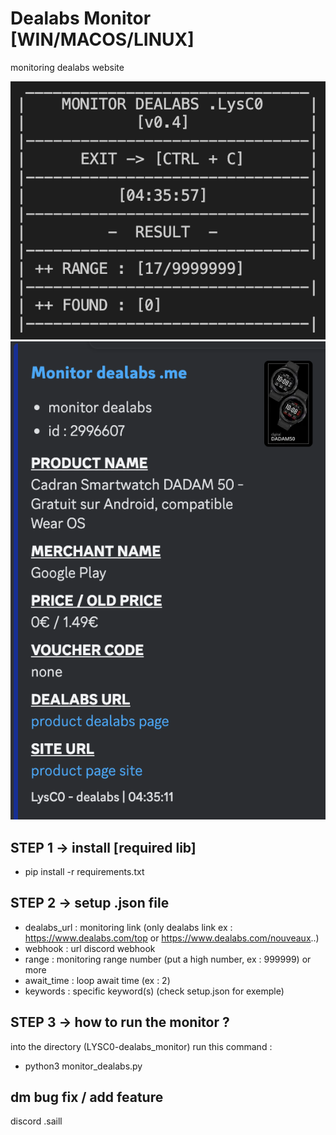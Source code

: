 # Dealabs Monitor [WIN/MACOS/LINUX]

monitoring dealabs website 

![info](img/info1.png)
![info](img/webhook1.png)

## STEP 1 -> install [required lib]

- pip install -r requirements.txt

## STEP 2 -> setup .json file

- dealabs_url : monitoring link (only dealabs link ex : https://www.dealabs.com/top or https://www.dealabs.com/nouveaux..) 
- webhook : url discord webhook
- range : monitoring range number (put a high number, ex : 999999) or more 
- await_time : loop await time (ex : 2)
- keywords : specific keyword(s) (check setup.json for exemple)

## STEP 3 -> how to run the monitor ? ##

into the directory (LYSC0-dealabs_monitor) run this command :
- python3 monitor_dealabs.py

## dm bug fix / add feature ##
discord  .saill
